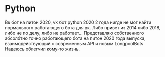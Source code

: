 # Python
Вк бот на питон 2020, vk бот python 2020
2 года нигде не мог найти нормального работающего 
    бота для вк. Либо привет из 2014 либо 2018, 
    либо не по делу, либо не работает... 
Представляю собственного абсолбтно точно работающего 
    бота на питон 2020 года выпуска, взаимодействующий
    с современным API и новым LongpoolBots
Надеюсь облегчил кому-то жизнь. 
